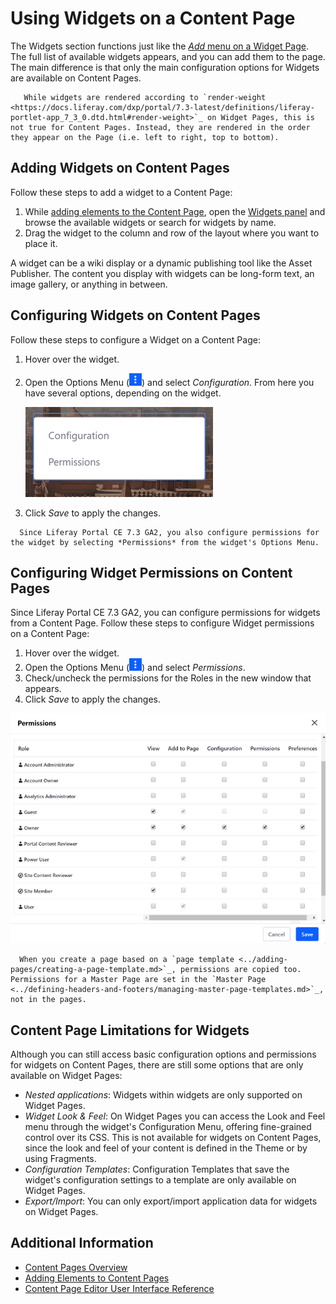 # Using Widgets on a Content Page

The Widgets section functions just like the [*Add* menu on a Widget Page](../using-widget-pages/adding-widgets-to-a-page.md). The full list of available widgets appears, and you can add them to the page. The main difference is that only the main configuration options for Widgets are available on Content Pages.

```note::
   While widgets are rendered according to `render-weight <https://docs.liferay.com/dxp/portal/7.3-latest/definitions/liferay-portlet-app_7_3_0.dtd.html#render-weight>`_ on Widget Pages, this is not true for Content Pages. Instead, they are rendered in the order they appear on the Page (i.e. left to right, top to bottom).
```

## Adding Widgets on Content Pages

Follow these steps to add a widget to a Content Page:

1. While [adding elements to the Content Page](./adding-elements-to-content-pages.md), open the [Widgets panel](./content-page-editor-user-interface-reference.md) and browse the available widgets or search for widgets by name.
1. Drag the widget to the column and row of the layout where you want to place it.

A widget can be a wiki display or a dynamic publishing tool like the Asset Publisher. The content you display with widgets can be long-form text, an image gallery, or anything in between.

## Configuring Widgets on Content Pages

Follow these steps to configure a Widget on a Content Page:

1. Hover over the widget.
1. Open the Options Menu (![Options Menu](../../../images/icon-app-options.png)) and select *Configuration*. From here you have several options, depending on the widget.

    ![You can configure widgets on Content Pages through their Options Menu.](./using-widgets-on-a-content-page/images/01.png)

1. Click *Save* to apply the changes.

```note::
  Since Liferay Portal CE 7.3 GA2, you also configure permissions for the widget by selecting *Permissions* from the widget's Options Menu.
```

## Configuring Widget Permissions on Content Pages

Since Liferay Portal CE 7.3 GA2, you can configure permissions for widgets from a Content Page. Follow these steps to configure Widget permissions on a Content Page:

1. Hover over the widget.
1. Open the Options Menu (![Options Menu](../../../images/icon-app-options.png)) and select *Permissions*.
1. Check/uncheck the permissions for the Roles in the new window that appears.
1. Click *Save* to apply the changes.

![You can configure widget permissions on Content Pages through their Options Menu.](./using-widgets-on-a-content-page/images/02.png)

```note::
  When you create a page based on a `page template <../adding-pages/creating-a-page-template.md>`_, permissions are copied too. Permissions for a Master Page are set in the `Master Page <../defining-headers-and-footers/managing-master-page-templates.md>`_, not in the pages.
```

## Content Page Limitations for Widgets

Although you can still access basic configuration options and permissions for widgets on Content Pages, there are still some options that are only available on Widget Pages:

* *Nested applications*: Widgets within widgets are only supported on Widget Pages.
* *Widget Look & Feel*: On Widget Pages you can access the Look and Feel menu through the  widget's Configuration Menu, offering fine-grained control over its CSS. This is not available for widgets on Content Pages, since the look and feel of your content is defined in the Theme or by using Fragments.
* *Configuration Templates*: Configuration Templates that save the widget's configuration settings to a template are only available on Widget Pages.
* *Export/Import*: You can only export/import application data for widgets on Widget Pages.

## Additional Information

- [Content Pages Overview](./content-pages-overview.md)
- [Adding Elements to Content Pages](./adding-elements-to-content-pages.md)
- [Content Page Editor User Interface Reference](./content-page-editor-user-interface-reference.md)
